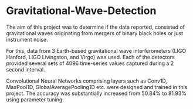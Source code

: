 # Gravitational-Wave-Detection
The aim of this project was to determine if the data reported, consisted of gravitational waves originating from mergers of binary black holes or just instrument noise.  

For this, data from 3 Earth-based gravitational wave interferometers (LIGO Hanford, LIGO Livingston, and Virgo) was used. Each of the detectors provided several sets of 4096 time-series values captured during a 2 second interval.  

Convolutional Neural Networks comprising layers such as Conv1D, MaxPool1D, GlobalAveragePooling1D etc. were designed and trained in this project. The accuracy was substantially increased from 50.84% to 81.93% using parameter tuning.
